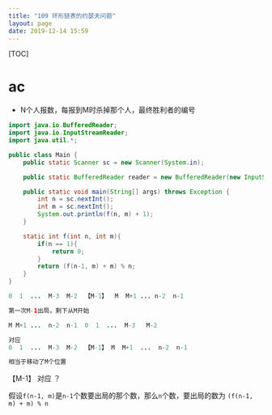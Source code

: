 ```yaml
---
title: "109 环形链表的约瑟夫问题"
layout: page
date: 2019-12-14 15:59
---
```


[TOC]

# ac

* N个人报数，每报到M时杀掉那个人，最终胜利者的编号

```java
import java.io.BufferedReader;
import java.io.InputStreamReader;
import java.util.*;

public class Main {
    public static Scanner sc = new Scanner(System.in);

    public static BufferedReader reader = new BufferedReader(new InputStreamReader(System.in));

    public static void main(String[] args) throws Exception {
        int n = sc.nextInt();
        int m = sc.nextInt();
        System.out.println(f(n, m) + 1);
    }

    static int f(int n, int m){
        if(n == 1){
            return 0;
        }
        return (f(n-1, m) + m) % n;
    }
}
```

```java
0  1  ...  M-3  M-2  【M-1】  M  M+1 ... n-2  n-1

第一次M-1出局，剩下从M开始

M M+1 ...  n-2  n-1  0  1  ...  M-3   M-2

对应
0  1  ...  M-3  M-2  【M-1】 M  M+1  ...  n-2  n-1

相当于移动了M个位置
```

【M-1】 对应 ？

假设`f(n-1, m)`是`n-1`个数要出局的那个数，那么`n`个数，要出局的数为
`(f(n-1, m) + m) % n`
